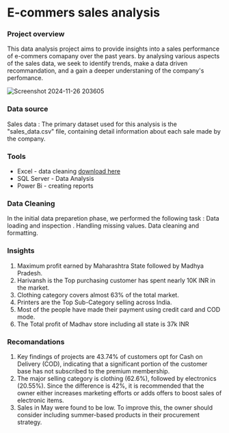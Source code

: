 # E-commers sales analysis 
### Project overview 

This data analysis project aims to provide insights into a sales performance of e-commers comapany over the past years. by analysing various aspects of the sales data, we seek to identify trends, make a data driven recommandation, and a gain a deeper understaning of the company's perfomance. 

![Screenshot 2024-11-26 203605](https://github.com/user-attachments/assets/5241d3bf-1a48-4c90-a1b2-73bef2cd9e32)


### Data source 

Sales data : The primary dataset used for this analysis is the "sales_data.csv" file, containing detail information about each sale made by the company. 

### Tools 

- Excel - data cleaning [download here](https://microsoft.com) 
- SQL Server - Data Analysis
- Power Bi - creating reports

### Data Cleaning 

In the initial data preparetion phase, we performed the following task : 
Data loading and inspection .
Handling missing values.
Data cleaning and formatting. 

### Insights 
1. Maximum profit earned by Maharashtra State followed by Madhya Pradesh.
2. Harivansh is the Top purchasing customer has spent nearly 10K INR in the market.
3. Clothing category covers almost 63% of the total market.
4. Printers are the Top Sub-Category selling across India.
5. Most of the people have made their payment using credit card and COD mode.
6. The Total profit of Madhav store including all state is 37k INR

### Recomandations 
1. Key findings of projects are 43.74% of customers opt for Cash on Delivery (COD), indicating that a significant portion of the customer base has not subscribed to the premium membership.
2. The major selling category is clothing (62.6%), followed by electronics (20.55%). Since the difference is 42%, it is recommended that the owner either increases marketing efforts or adds offers to boost sales of electronic items.
3. Sales in May were found to be low. To improve this, the owner should consider including summer-based products in their procurement strategy.
